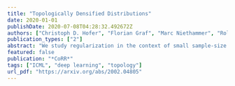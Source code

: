```yaml
---
title: "Topologically Densified Distributions"
date: 2020-01-01
publishDate: 2020-07-08T04:28:32.492672Z
authors: ["Christoph D. Hofer", "Florian Graf", "Marc Niethammer", "Roland Kwitt"]
publication_types: ["2"]
abstract: "We study regularization in the context of small sample-size learning with over-parameterized neural networks. Specifically, we shift focus from architectural properties, such as norms on the network weights, to properties of the internal representations before a linear classifier. Specifically, we impose a topological constraint on samples drawn from the probability measure induced in that space. This provably leads to mass concentration effects around the representations of training instances, ie, a property beneficial for generalization. By leveraging previous work to impose topological constraints in a neural network setting, we provide empirical evidence (across various vision benchmarks) to support our claim for better generalization."
featured: false
publication: "*CoRR*"
tags: ["ICML", "deep learning", "topology"]
url_pdf: "https://arxiv.org/abs/2002.04805"
---
```


